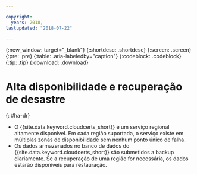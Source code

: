 ```yaml
---

copyright:
  years: 2018,
lastupdated: "2018-07-22"

---
```


{:new_window: target="_blank"}
{:shortdesc: .shortdesc}
{:screen: .screen}
{:pre: .pre}
{:table: .aria-labeledby="caption"}
{:codeblock: .codeblock}
{:tip: .tip}
{:download: .download}

# Alta disponibilidade e recuperação de desastre
{: #ha-dr}

* O {{site.data.keyword.cloudcerts_short}} é um serviço regional altamente disponível. Em cada região suportada, o serviço existe em múltiplas zonas de disponibilidade sem nenhum ponto único de falha.
* Os dados armazenados no banco de dados do {{site.data.keyword.cloudcerts_short}} são submetidos a backup diariamente. Se a recuperação de uma região for necessária, os dados estarão disponíveis para restauração.
